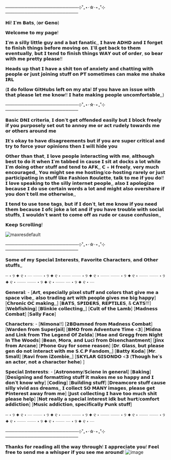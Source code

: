 ───────────────────────⊹˚₊⋆⋅☆⋅⋆₊˚⊹ ───────────────────────

𝗛𝗶! 𝗜'𝗺 𝗕𝗮𝘁𝘀, (𝗼𝗿 𝗚𝗲𝗻𝗼)

𝗪𝗲𝗹𝗰𝗼𝗺𝗲 𝘁𝗼 𝗺𝘆 𝗽𝗮𝗴𝗲!

𝗜'𝗺 𝗮 𝘀𝗶𝗹𝗹𝘆 𝗹𝗶𝘁𝘁𝗹𝗲 𝗴𝘂𝘆 𝗮𝗻𝗱 𝗮 𝗯𝗮𝘁 𝗳𝗮𝗻𝗮𝘁𝗶𝗰,,
𝗜 𝗵𝗮𝘃𝗲 𝗔𝗗𝗛𝗗 𝗮𝗻𝗱 𝗜 𝗳𝗼𝗿𝗴𝗲𝘁 𝘁𝗼 𝗳𝗶𝗻𝗶𝘀𝗵 𝘁𝗵𝗶𝗻𝗴𝘀 𝗯𝗲𝗳𝗼𝗿𝗲 𝗺𝗼𝘃𝗶𝗻𝗴 𝗼𝗻. 𝗜'𝗹𝗹 𝗴𝗲𝘁 𝗯𝗮𝗰𝗸 𝘁𝗼 𝘁𝗵𝗲𝗺 𝗲𝘃𝗲𝗻𝘁𝘂𝗮𝗹𝗹𝘆, 𝗯𝘂𝘁 𝗜 𝘁𝗲𝗻𝗱 𝘁𝗼 𝗳𝗶𝗻𝗶𝘀𝗵 𝘁𝗵𝗶𝗻𝗴𝘀 𝗪𝗔𝗬 𝗼𝘂𝘁 𝗼𝗳 𝗼𝗿𝗱𝗲𝗿, 𝘀𝗼 𝗯𝗲𝗮𝗿 𝘄𝗶𝘁𝗵 𝗺𝗲 𝗽𝗿𝗲𝘁𝘁𝘆 𝗽𝗹𝗲𝗮𝘀𝗲!!

𝗛𝗲𝗮𝗱𝘀 𝘂𝗽 𝘁𝗵𝗮𝘁 𝗜 𝗵𝗮𝘃𝗲 𝗮 𝘀𝗵𝗶𝘁 𝘁𝗼𝗻 𝗼𝗳 𝗮𝗻𝘅𝗶𝗲𝘁𝘆 𝗮𝗻𝗱 𝗰𝗵𝗮𝘁𝘁𝗶𝗻𝗴 𝘄𝗶𝘁𝗵 𝗽𝗲𝗼𝗽𝗹𝗲 𝗼𝗿 𝗷𝘂𝘀𝘁 𝗷𝗼𝗶𝗻𝗶𝗻𝗴 𝘀𝘁𝘂𝗳𝗳 𝗼𝗻 𝗣𝗧 𝘀𝗼𝗺𝗲𝘁𝗶𝗺𝗲𝘀 𝗰𝗮𝗻 𝗺𝗮𝗸𝗲 𝗺𝗲 𝘀𝗵𝗮𝗸𝗲 𝗜𝗥𝗟

(𝗜 𝗱𝗼 𝗳𝗼𝗹𝗹𝗼𝘄 𝗚𝗶𝘁𝗛𝘂𝗯𝘀 𝗹𝗲𝗳𝘁 𝗼𝗻 𝗺𝘆 𝗮𝘁𝗮! 𝗜𝗳 𝘆𝗼𝘂 𝗵𝗮𝘃𝗲 𝗮𝗻 𝗶𝘀𝘀𝘂𝗲 𝘄𝗶𝘁𝗵 𝘁𝗵𝗮𝘁 𝗽𝗹𝗲𝗮𝘀𝗲 𝗹𝗲𝘁 𝗺𝗲 𝗸𝗻𝗼𝘄!! 𝗜 𝗵𝗮𝘁𝗲 𝗺𝗮𝗸𝗶𝗻𝗴 𝗽𝗲𝗼𝗽𝗹𝗲 𝘂𝗻𝗰𝗼𝗺𝗳𝗼𝗿𝘁𝗮𝗯𝗹𝗲,,)

───────────────────────⊹˚₊⋆⋅☆⋅⋆₊˚⊹ ───────────────────────

𝗕𝗮𝘀𝗶𝗰 𝗗𝗡𝗜 𝗰𝗿𝗶𝘁𝗲𝗿𝗶𝗮, 𝗜 𝗱𝗼𝗻'𝘁 𝗴𝗲𝘁 𝗼𝗳𝗳𝗲𝗻𝗱𝗲𝗱 𝗲𝗮𝘀𝗶𝗹𝘆 𝗯𝘂𝘁 𝗜 𝗯𝗹𝗼𝗰𝗸 𝗳𝗿𝗲𝗲𝗹𝘆 𝗶𝗳 𝘆𝗼𝘂 𝗽𝘂𝗿𝗽𝗼𝘀𝗲𝗹𝘆 𝘀𝗲𝘁 𝗼𝘂𝘁 𝘁𝗼 𝗮𝗻𝗻𝗼𝘆 𝗺𝗲 𝗼𝗿 𝗮𝗰𝘁 𝗿𝘂𝗱𝗲𝗹𝘆 𝘁𝗼𝘄𝗮𝗿𝗱𝘀 𝗺𝗲 𝗼𝗿 𝗼𝘁𝗵𝗲𝗿𝘀 𝗮𝗿𝗼𝘂𝗻𝗱 𝗺𝗲

𝗜𝘁'𝘀 𝗼𝗸𝗮𝘆 𝘁𝗼 𝗵𝗮𝘃𝗲 𝗱𝗶𝘀𝗮𝗴𝗿𝗲𝗲𝗺𝗲𝗻𝘁𝘀 𝗯𝘂𝘁 𝗶𝗳 𝘆𝗼𝘂 𝗮𝗿𝗲 𝘀𝘂𝗽𝗲𝗿 𝗰𝗿𝗶𝘁𝗶𝗰𝗮𝗹 𝗮𝗻𝗱 𝘁𝗿𝘆 𝘁𝗼 𝗳𝗼𝗿𝗰𝗲 𝘆𝗼𝘂𝗿 𝗼𝗽𝗶𝗻𝗶𝗼𝗻𝘀 𝘁𝗵𝗲𝗻 𝗜 𝘄𝗶𝗹𝗹 𝗵𝗶𝗱𝗲 𝘆𝗼𝘂

𝗢𝘁𝗵𝗲𝗿 𝘁𝗵𝗮𝗻 𝘁𝗵𝗮𝘁, 𝗜 𝗹𝗼𝘃𝗲 𝗽𝗲𝗼𝗽𝗹𝗲 𝗶𝗻𝘁𝗲𝗿𝗮𝗰𝘁𝗶𝗻𝗴 𝘄𝗶𝘁𝗵 𝗺𝗲, 𝗮𝗹𝘁𝗵𝗼𝘂𝗴𝗵 𝗯𝗲𝘀𝘁 𝘁𝗼 𝗱𝗼 𝗶𝘁 𝘄𝗵𝗲𝗻 𝗜'𝗺 𝘁𝗮𝗯𝗯𝗲𝗱 𝗶𝗻 𝗰𝗮𝘂𝘀𝗲 𝗜 𝘀𝗶𝘁 𝗮𝘁 𝗱𝗼𝗰𝗸𝘀 𝗮 𝗹𝗼𝘁 𝘄𝗵𝗶𝗹𝗲 𝗜'𝗺 𝗱𝗼𝗶𝗻𝗴 𝗼𝘁𝗵𝗲𝗿 𝘀𝘁𝘂𝗳𝗳 𝗮𝗻𝗱 𝘁𝗲𝗻𝗱 𝘁𝗼 𝗔𝗙𝗞,, 𝗖 + 𝗛 𝗳𝗿𝗲𝗲𝗹𝘆, 𝘃𝗲𝗿𝘆 𝗺𝘂𝗰𝗵 𝗲𝗻𝗰𝗼𝘂𝗿𝗮𝗴𝗲𝗱,, 𝗬𝗼𝘂 𝗺𝗶𝗴𝗵𝘁 𝘀𝗲𝗲 𝗺𝗲 𝗵𝗼𝘀𝘁𝗶𝗻𝗴/𝗰𝗼-𝗵𝗼𝘀𝘁𝗶𝗻𝗴 𝗿𝗮𝗿𝗲𝗹𝘆 𝗼𝗿 𝗷𝘂𝘀𝘁 𝗽𝗮𝗿𝘁𝗶𝗰𝗶𝗽𝗮𝘁𝗶𝗻𝗴 𝗶𝗻 𝘀𝘁𝘂𝗳𝗳 𝗹𝗶𝗸𝗲 𝗙𝗮𝘀𝗵𝗶𝗼𝗻 𝗥𝗼𝘂𝗹𝗲𝘁𝘁𝗲, 𝘁𝗮𝗹𝗸 𝘁𝗼 𝗺𝗲 𝗶𝗳 𝘆𝗼𝘂 𝗱𝗼!! 𝗜 𝗹𝗼𝘃𝗲 𝘀𝗽𝗲𝗮𝗸𝗶𝗻𝗴 𝘁𝗼 𝘁𝗵𝗲 𝘀𝗶𝗹𝗹𝘆 𝗶𝗻𝘁𝗲𝗿𝗻𝗲𝘁 𝗽𝗲𝗼𝗽𝗹𝗲,, 𝗮𝗹𝘀𝗼 𝗜 𝗮𝗽𝗼𝗹𝗼𝗴𝗶𝘇𝗲 𝗯𝗲𝗰𝗮𝘂𝘀𝗲 𝗜 𝗱𝗼 𝘂𝘀𝗲 𝗰𝗲𝗿𝘁𝗮𝗶𝗻 𝘄𝗼𝗿𝗱𝘀 𝗮 𝗹𝗼𝘁 𝗮𝗻𝗱 𝗺𝗶𝗴𝗵𝘁 𝗮𝗹𝘀𝗼 𝗼𝘃𝗲𝗿𝘀𝗵𝗮𝗿𝗲 𝗶𝗳 𝘆𝗼𝘂 𝗱𝗼𝗻'𝘁 𝘁𝗲𝗹𝗹 𝗺𝗲 𝗼𝘁𝗵𝗲𝗿𝘄𝗶𝘀𝗲,,

𝗜 𝘁𝗲𝗻𝗱 𝘁𝗼 𝘂𝘀𝗲 𝘁𝗼𝗻𝗲 𝘁𝗮𝗴𝘀, 𝗯𝘂𝘁 𝗶𝗳 𝗜 𝗱𝗼𝗻'𝘁, 𝗹𝗲𝘁 𝗺𝗲 𝗸𝗻𝗼𝘄 𝗶𝗳 𝘆𝗼𝘂 𝗻𝗲𝗲𝗱 𝘁𝗵𝗲𝗺 𝗯𝗲𝗰𝗮𝘂𝘀𝗲 𝗜 𝗼𝗳𝗰 𝗷𝗼𝗸𝗲 𝗮 𝗹𝗼𝘁 𝗮𝗻𝗱 𝗶𝗳 𝘆𝗼𝘂 𝗵𝗮𝘃𝗲 𝘁𝗿𝗼𝘂𝗯𝗹𝗲 𝘄𝗶𝘁𝗵 𝘀𝗼𝗰𝗶𝗮𝗹 𝘀𝘁𝘂𝗳𝗳𝘀, 𝗜 𝘄𝗼𝘂𝗹𝗱𝗻'𝘁 𝘄𝗮𝗻𝘁 𝘁𝗼 𝗰𝗼𝗺𝗲 𝗼𝗳𝗳 𝗮𝘀 𝗿𝘂𝗱𝗲 𝗼𝗿 𝗰𝗮𝘂𝘀𝗲 𝗰𝗼𝗻𝗳𝘂𝘀𝗶𝗼𝗻,,

𝗞𝗲𝗲𝗽 𝗦𝗰𝗿𝗼𝗹𝗹𝗶𝗻𝗴!

![maxresdefault](https://github.com/user-attachments/assets/834eb382-8313-4064-b74b-449cf240c4fe)

───────────────────────⊹˚₊⋆⋅☆⋅⋆₊˚⊹ ───────────────────────

𝗦𝗼𝗺𝗲 𝗼𝗳 𝗺𝘆 𝗦𝗽𝗲𝗰𝗶𝗮𝗹 𝗜𝗻𝘁𝗲𝗿𝗲𝘀𝘁𝘀, 𝗙𝗮𝘃𝗼𝗿𝗶𝘁𝗲 𝗖𝗵𝗮𝗿𝗮𝗰𝘁𝗲𝗿𝘀, 𝗮𝗻𝗱 𝗢𝘁𝗵𝗲𝗿 𝘀𝘁𝘂𝗳𝗳𝘀,, 

┈・୨ ✦ ୧・┈ ┈┈・୨ ✦ ୧・┈┈ ┈┈・୨ ✦ ୧・┈┈ ┈┈・୨ ✦ ୧・┈┈ ┈┈・୨ ✦ ୧・┈┈ ┈┈・୨ ✦ ୧・┈┈ ┈・୨ ✦ ୧・┈

𝗚𝗲𝗻𝗲𝗿𝗮𝗹: - [𝗔𝗿𝘁, 𝗲𝘀𝗽𝗲𝗰𝗶𝗮𝗹𝗹𝘆 𝗽𝗶𝘅𝗲𝗹 𝘀𝘁𝘂𝗳𝗳 𝗮𝗻𝗱 𝗰𝗼𝗹𝗼𝗿𝘀 𝘁𝗵𝗮𝘁 𝗴𝗶𝘃𝗲 𝗺𝗲 𝗮 𝘀𝗽𝗮𝗰𝗲 𝘃𝗶𝗯𝗲,, 𝗮𝗹𝘀𝗼 𝘁𝗿𝗮𝗱𝗶𝗻𝗴 𝗮𝗿𝘁 𝘄𝗶𝘁𝗵 𝗽𝗲𝗼𝗽𝗹𝗲 𝗴𝗶𝘃𝗲𝘀 𝗺𝗲 𝗯𝗶𝗴 𝗵𝗮𝗽𝗽𝘆] [𝗖𝗵𝗿𝗼𝗻𝗶𝗰 𝗢𝗖 𝗺𝗮𝗸𝗶𝗻𝗴,,] [𝗕𝗔𝗧𝗦, 𝗦𝗣𝗜𝗗𝗘𝗥𝗦, 𝗥𝗘𝗣𝗧𝗜𝗟𝗘𝗦, & 𝗖𝗔𝗧𝗦!!!] [𝗪𝗲𝗯𝗳𝗶𝘀𝗵𝗶𝗻𝗴] [𝗕𝗹𝗶𝗻𝗸𝗶𝗲 𝗰𝗼𝗹𝗹𝗲𝗰𝘁𝗶𝗻𝗴,,] [𝗖𝘂𝗹𝘁 𝗼𝗳 𝘁𝗵𝗲 𝗟𝗮𝗺𝗯] [𝗠𝗮𝗱𝗻𝗲𝘀𝘀 𝗖𝗼𝗺𝗯𝗮𝘁] [𝗦𝗮𝗹𝗹𝘆 𝗙𝗮𝗰𝗲] 

𝗖𝗵𝗮𝗿𝗮𝗰𝘁𝗲𝗿𝘀: - [𝗡𝗶𝗺𝗼𝗻𝗮!!] [𝟮𝗕𝗗𝗮𝗺𝗻𝗲𝗱 𝗳𝗿𝗼𝗺 𝗠𝗮𝗱𝗻𝗲𝘀𝘀 𝗖𝗼𝗺𝗯𝗮𝘁] [𝗪𝗮𝗿𝗱𝗲𝗻 𝗳𝗿𝗼𝗺 𝗦𝘂𝗽𝗲𝗿𝗷𝗮𝗶𝗹] [𝗕𝗠𝗢 𝗳𝗿𝗼𝗺 𝗔𝗱𝘃𝗲𝗻𝘁𝘂𝗿𝗲 𝗧𝗶𝗺𝗲 <𝟯] [𝗠𝗶𝗱𝗻𝗮 𝗮𝗻𝗱 𝗟𝗶𝗻𝗸 𝗳𝗿𝗼𝗺 𝗧𝗵𝗲 𝗟𝗲𝗴𝗲𝗻𝗱 𝗢𝗳 𝗭𝗲𝗹𝗱𝗮] [𝗠𝗮𝗲 𝗮𝗻𝗱 𝗚𝗿𝗲𝗴𝗴 𝗳𝗿𝗼𝗺 𝗡𝗶𝗴𝗵𝘁 𝗶𝗻 𝗧𝗵𝗲 𝗪𝗼𝗼𝗱𝘀] [𝗕𝗲𝗮𝗻, 𝗠𝗼𝗿𝗮, 𝗮𝗻𝗱 𝗟𝘂𝗰𝗶 𝗳𝗿𝗼𝗺 𝗗𝗶𝘀𝗲𝗻𝗰𝗵𝗮𝗻𝘁𝗺𝗲𝗻𝘁] [𝗝𝗶𝗻𝘅 𝗳𝗿𝗼𝗺 𝗔𝗿𝗰𝗮𝗻𝗲] [𝗣𝗵𝗼𝗻𝗲 𝗚𝘂𝘆 𝗳𝗼𝗿 𝘀𝗼𝗺𝗲 𝗿𝗲𝗮𝘀𝗼𝗻] [𝗗𝗿. 𝗚𝗹𝗮𝘀𝘀, 𝗯𝘂𝘁 𝗽𝗹𝗲𝗮𝘀𝗲 𝗴𝗲𝗻 𝗱𝗼 𝗻𝗼𝘁 𝗶𝗻𝘁𝗲𝗿𝗮𝗰𝘁 𝘄𝗶𝘁𝗵 𝗺𝗲 𝗦.𝗖.𝗣 𝗙𝗮𝗻𝗱𝗼𝗺,,] [𝗕𝗮𝘁𝘁𝘆 𝗞𝗼𝗱𝗮] [𝗠𝗿. 𝗦𝗺𝗮𝗹𝗹] [𝗥𝗮𝘃𝗶 𝗳𝗿𝗼𝗺 𝗶𝗭𝗼𝗺𝗯𝗶𝗲,,] [𝗦𝗞𝗬𝗟𝗔𝗥 𝗚𝗜𝗦𝗢𝗡𝗗𝗢 <𝟯 (𝗧𝗵𝗼𝘂𝗴𝗵 𝗵𝗲'𝘀 𝗮𝗻 𝗮𝗰𝘁𝗼𝗿, 𝗻𝗼𝘁 𝗮 𝗰𝗵𝗮𝗿𝗮𝗰𝘁𝗲𝗿 𝗵𝗲𝗵𝗲) ]

𝗦𝗽𝗲𝗰𝗶𝗮𝗹 𝗜𝗻𝘁𝗲𝗿𝗲𝘀𝘁𝘀: - [𝗔𝘀𝘁𝗿𝗼𝗻𝗼𝗺𝘆/𝗦𝗰𝗶𝗲𝗻𝗲 𝗶𝗻 𝗴𝗲𝗻𝗲𝗿𝗮𝗹] [𝗕𝗮𝗸𝗶𝗻𝗴] [𝗗𝗲𝘀𝗶𝗴𝗻𝗶𝗻𝗴 𝗮𝗻𝗱 𝗳𝗼𝗿𝗺𝗮𝘁𝘁𝗶𝗻𝗴 𝘀𝘁𝘂𝗳𝗳 𝗶𝘁 𝗺𝗮𝗸𝗲𝘀 𝗺𝗲 𝘀𝗼 𝗵𝗮𝗽𝗽𝘆 𝗮𝗻𝗱 𝗜 𝗱𝗼𝗻'𝘁 𝗸𝗻𝗼𝘄 𝘄𝗵𝘆] [𝗖𝗼𝗱𝗶𝗻𝗴] [𝗕𝘂𝗶𝗹𝗱𝗶𝗻𝗴 𝘀𝘁𝘂𝗳𝗳] [𝗗𝗿𝗲𝗮𝗺𝗰𝗼𝗿𝗲 𝘀𝘁𝘂𝗳𝗳 𝗰𝗮𝘂𝘀𝗲 𝘀𝗶𝗹𝗹𝘆 𝘃𝗶𝘃𝗶𝗱 𝗮𝘀𝘀 𝗱𝗿𝗲𝗮𝗺𝘀,, 𝗜 𝗰𝗼𝗹𝗹𝗲𝗰𝘁 𝗦𝗢 𝗠𝗔𝗡𝗬 𝗶𝗺𝗮𝗴𝗲𝘀, 𝗽𝗹𝗲𝗮𝘀𝗲 𝗴𝗲𝘁 𝗣𝗶𝗻𝘁𝗲𝗿𝗲𝘀𝘁 𝗮𝘄𝗮𝘆 𝗳𝗿𝗼𝗺 𝗺𝗲] [𝗝𝘂𝘀𝘁 𝗰𝗼𝗹𝗹𝗲𝗰𝘁𝗶𝗻𝗴 𝗜 𝗵𝗮𝘃𝗲 𝘁𝗼𝗼 𝗺𝘂𝗰𝗵 𝘀𝗵𝗶𝘁 𝗽𝗹𝗲𝗮𝘀𝗲 𝗵𝗲𝗹𝗽] [𝗡𝗼𝘁 𝗿𝗲𝗮𝗹𝗹𝘆 𝗮 𝘀𝗽𝗲𝗰𝗶𝗮𝗹 𝗶𝗻𝘁𝗲𝗿𝗲𝘀𝘁 𝗶𝗱𝗸 𝗯𝘂𝘁 𝗵𝘂𝗿𝘁/𝗰𝗼𝗺𝗳𝗼𝗿𝘁 𝗮𝗱𝗱𝗶𝗰𝘁𝗶𝗼𝗻] [𝗠𝘂𝘀𝗶𝗰 𝗮𝗱𝗱𝗶𝗰𝘁𝗶𝗼𝗻, 𝘀𝗽𝗲𝗰𝗶𝗳𝗶𝗰𝗮𝗹𝗹𝘆 𝗣𝘂𝗻𝗸 𝘀𝘁𝘂𝗳𝗳]

┈・୨ ✦ ୧・┈ ┈┈・୨ ✦ ୧・┈┈ ┈┈・୨ ✦ ୧・┈┈ ┈┈・୨ ✦ ୧・┈┈ ┈┈・୨ ✦ ୧・┈┈ ┈┈・୨ ✦ ୧・┈┈ ┈・୨ ✦ ୧・┈

───────────────────────⊹˚₊⋆⋅☆⋅⋆₊˚⊹ ───────────────────────

𝗧𝗵𝗮𝗻𝗸𝘀 𝗳𝗼𝗿 𝗿𝗲𝗮𝗱𝗶𝗻𝗴 𝗮𝗹𝗹 𝘁𝗵𝗲 𝘄𝗮𝘆 𝘁𝗵𝗿𝗼𝘂𝗴𝗵! 𝗜 𝗮𝗽𝗽𝗿𝗲𝗰𝗶𝗮𝘁𝗲 𝘆𝗼𝘂! 𝗙𝗲𝗲𝗹 𝗳𝗿𝗲𝗲 𝘁𝗼 𝘀𝗲𝗻𝗱 𝗺𝗲 𝗮 𝘄𝗵𝗶𝘀𝗽𝗲𝗿 𝗶𝗳 𝘆𝗼𝘂 𝘀𝗲𝗲 𝗺𝗲 𝗮𝗿𝗼𝘂𝗻𝗱!
![image](https://github.com/user-attachments/assets/15b5757f-7977-486d-b788-982b8d540c08)








